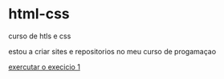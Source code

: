 # html-css
 curso de htls e css

 estou a criar sites e repositorios no meu curso de progamaçao 

 <a href="https://tudovr.github.io/html-css/exercicios/ex001/index.html">exercutar o execicio 1
